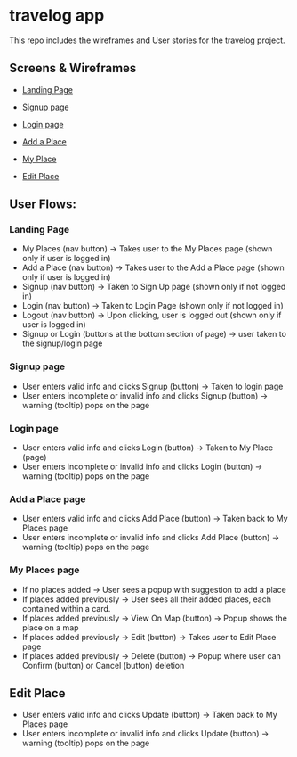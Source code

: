 # travelog app

This repo includes the wireframes and User stories for the travelog project.

## Screens & Wireframes

-   [Landing Page](https://repl.it/@gssingh/travelog-landing-page)

-   [Signup page](https://repl.it/@gssingh/Travelog-signup-page)

-   [Login page](https://repl.it/@gssingh/Travelog-login-page)

-   [Add a Place](https://repl.it/@gssingh/Travelog-AddSpot)

-   [My Place](https://repl.it/@gssingh/travelog-myspots)

-   [Edit Place](https://repl.it/@gssingh/travelog-Edit-Place)

## User Flows:

### Landing Page

-   My Places (nav button) -> Takes user to the My Places page (shown only if user is logged in)
-   Add a Place (nav button) -> Takes user to the Add a Place page (shown only if user is logged in)
-   Signup (nav button) -> Taken to Sign Up page (shown only if not logged in)
-   Login (nav button) -> Taken to Login Page (shown only if not logged in)
-   Logout (nav button) -> Upon clicking, user is logged out (shown only if user is logged in)
-   Signup or Login (buttons at the bottom section of page) -> user taken to the signup/login page

### Signup page

-   User enters valid info and clicks Signup (button) -> Taken to login page
-   User enters incomplete or invalid info and clicks Signup (button) -> warning (tooltip) pops on the page

### Login page

-   User enters valid info and clicks Login (button) -> Taken to My Place (page)
-   User enters incomplete or invalid info and clicks Login (button) -> warning (tooltip) pops on the page

### Add a Place page

-   User enters valid info and clicks Add Place (button) -> Taken back to My Places page
-   User enters incomplete or invalid info and clicks Add Place (button) -> warning (tooltip) pops on the page

### My Places page

-   If no places added -> User sees a popup with suggestion to add a place
-   If places added previously -> User sees all their added places, each contained within a card.
-   If places added previously -> View On Map (button) -> Popup shows the place on a map
-   If places added previously -> Edit (button) -> Takes user to Edit Place page
-   If places added previously -> Delete (button) -> Popup where user can Confirm (button) or Cancel (button) deletion

## Edit Place

-   User enters valid info and clicks Update (button) -> Taken back to My Places page
-   User enters incomplete or invalid info and clicks Update (button) -> warning (tooltip) pops on the page
